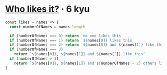 # [Who likes it?](https://www.codewars.com/kata/5266876b8f4bf2da9b000362) · 6 kyu

```javascript
const likes = names => {
  const numberOfNames = names.length

  if (numberOfNames === 0) return 'no one likes this'
  if (numberOfNames === 1) return `${names[0]} likes this`
  if (numberOfNames === 2) return `${names[0]} and ${names[1]} like this`
  if (numberOfNames === 3)
    return `${names[0]}, ${names[1]} and ${names[2]} like this`
  if (numberOfNames > 3)
    return `${names[0]}, ${names[1]} and ${numberOfNames - 2} others like this`
}
```
